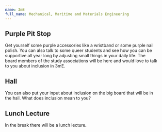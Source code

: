 ```yaml
---
name: 3mE
full_name: Mechanical, Maritime and Materials Engineering
---
```


## Purple Pit Stop
Get yourself some purple accessories like a wristband or some purple nail polish.
You can also talk to some queer students and see how you can be supportive all year long by adjusting small things in your daily life.
The board members of the study associations will be here and would love to talk to you about inclusion in 3mE.

## Hall
You can also put your input about inclusion on the big board that will be in the hall. What does inclusion mean to you?

## Lunch Lecture
In the break there will be a lunch lecture.
